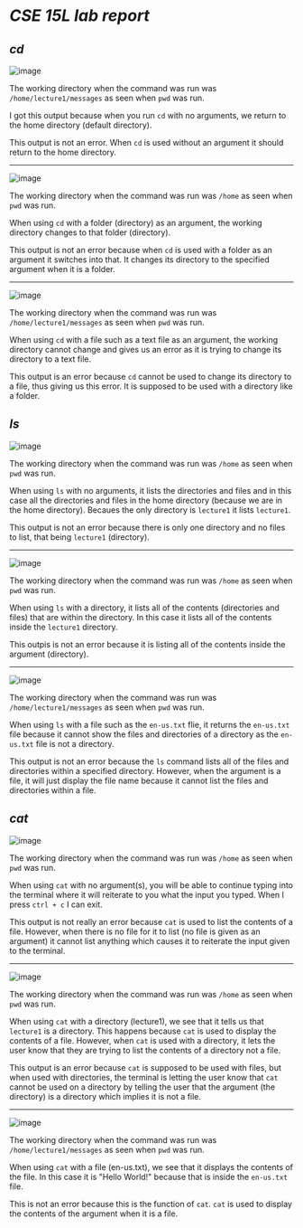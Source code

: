 # ***CSE 15L lab report***

***cd***
---
![image](https://github.com/wshare26/cse15l-lab-reports/assets/156359336/ee2bf43e-e1c2-460a-b925-2c31d175cb8c)

The working directory when the command was run was `/home/lecture1/messages` as seen when `pwd` was run.

I got this output because when you run `cd` with no arguments, we return to the home directory (default directory).

This output is not an error. When `cd` is used without an argument it should return to the home directory.

---
![image](https://github.com/wshare26/cse15l-lab-reports/assets/156359336/f4833983-a6d8-451c-931e-45d0c427cfe7)

The working directory when the command was run was `/home` as seen when `pwd` was run.

When using `cd` with a folder (directory) as an argument, the working directory changes to that folder (directory).

This output is not an error because when `cd` is used with a folder as an argument it switches into that. It changes its directory to the specified argument when it is a folder.

---
![image](https://github.com/wshare26/cse15l-lab-reports/assets/156359336/623d1fda-b2b5-42df-b877-0caae3bba611)

The working directory when the command was run was `/home/lecture1/messages` as seen when `pwd` was run.

When using `cd` with a file such as a text file as an argument, the working directory cannot change and gives us an error as it is trying to change its directory to a text file.

This output is an error because `cd` cannot be used to change its directory to a file, thus giving us this error. It is supposed to be used with a directory like a folder.




***ls***
---
![image](https://github.com/wshare26/cse15l-lab-reports/assets/156359336/2495cfdb-70a7-473a-a3d7-a6feebbd6fe4)

The working directory when the command was run was `/home` as seen when `pwd` was run.

When using `ls` with no arguments, it lists the directories and files and in this case all the directories and files in the home directory (because we are in the home directory). Becaues the only directory is `lecture1` it lists `lecture1`.

This output is not an error because there is only one directory and no files to list, that being `lecture1` (directory).

---
![image](https://github.com/wshare26/cse15l-lab-reports/assets/156359336/20653a35-0b45-4c76-b0d9-6f1c0e55751e)

The working directory when the command was run was `/home` as seen when `pwd` was run.

When using `ls` with a directory, it lists all of the contents (directories and files) that are within the directory. In this case it lists all of the contents inside the `lecture1` directory.

This outpis is not an error because it is listing all of the contents inside the argument (directory).

---
![image](https://github.com/wshare26/cse15l-lab-reports/assets/156359336/ce34b966-c7ef-4691-b8e4-d3edb6a4dfc4)

The working directory when the command was run was `/home/lecture1/messages` as seen when `pwd` was run.

When using `ls` with a file such as the `en-us.txt` flie, it returns the `en-us.txt` file because it cannot show the files and directories of a directory as the `en-us.txt` file is not a directory.

This output is not an error because the `ls` command lists all of the files and directories within a specified directory. However, when the argument is a file, it will just display the file name because it cannot list the files and directories within a file.


***cat***
---
![image](https://github.com/wshare26/cse15l-lab-reports/assets/156359336/18451e2c-b816-4009-bf0d-2e8d7f719c2e)

The working directory when the command was run was `/home` as seen when `pwd` was run.

When using `cat` with no argument(s), you will be able to continue typing into the terminal where it will reiterate to you what the input you typed. When I press `ctrl + c` I can exit.

This output is not really an error because `cat` is used to list the contents of a file. However, when there is no file for it to list (no file is given as an argument) it cannot list anything which causes it to reiterate the input given to the terminal.

---

![image](https://github.com/wshare26/cse15l-lab-reports/assets/156359336/4eb606c2-6593-45ad-b66e-d9e3110f92af)

The working directory when the command was run was `/home` as seen when `pwd` was run.

When using `cat` with a directory (lecture1), we see that it tells us that `lecture1` is a directory. This happens because `cat` is used to display the contents of a file. However, when `cat` is used with a directory, it lets the user know that they are trying to list the contents of a directory not a file.

This output is an error because `cat` is supposed to be used with files, but when used with directories, the terminal is letting the user know that `cat` cannot be used on a directory by telling the user that the argument (the directory) is a directory which implies it is not a file.

---

![image](https://github.com/wshare26/cse15l-lab-reports/assets/156359336/cbbc0bc9-325d-49a1-b582-5bddcb48ce74)

The working directory when the command was run was `/home/lecture1/messages` as seen when `pwd` was run.

When using `cat` with a file (en-us.txt), we see that it displays the contents of the file. In this case it is "Hello World!" because that is inside the `en-us.txt` file.

This is not an error because this is the function of `cat`. `cat` is used to display the contents of the argument when it is a file.



